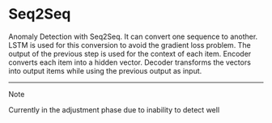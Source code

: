 # Seq2Seq
Anomaly Detection with Seq2Seq. It can convert one sequence to another. LSTM is used for this conversion to avoid the gradient loss problem. The output of the previous step is used for the context of each item. Encoder converts each item into a hidden vector. Decoder transforms the vectors into output items while using the previous output as input.

***

>[!Note]
>Currently in the adjustment phase due to inability to detect well
